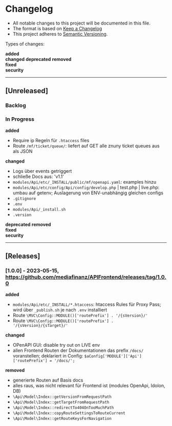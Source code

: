 # Changelog

- All notable changes to this project will be documented in this file.
- The format is based on [Keep a Changelog](https://keepachangelog.com/de/1.0.0/)
- This project adheres to [Semantic Versioning](https://semver.org/spec/v2.0.0.html).

Types of changes:

**added**  
**changed**
**deprecated**
**removed**  
**fixed**  
**security**

---

## [Unreleased]

### Backlog

### In Progress

**added**  

- Require ip Regeln für `.htaccess` files
- Route `/mf/ticket/queue/`: liefert auf GET alle znuny ticket queues aus als JSON

**changed**

- Logs über events getriggert
- schließe Docs aus: 'v1.1'
- `modules/Api/etc/_INSTALL/public/mf/openapi.yaml`: examples hinzu
- `modules/Api/etc/config/Api/config/develop.php` | test.php | live.php: umbau auf getenv; Auslagerung von ENV-unabhängig gleichen configs
- `.gitignore`
- `.env`
- `modules/Api/_install.sh`
- `.version`

**deprecated**
**removed**  
**fixed**  
**security**

---

## [Releases]

### [1.0.0] - 2023-05-15, https://github.com/mediafinanz/APIFrontend/releases/tag/1.0.0

**added**

- `modules/Api/etc/_INSTALL/*.htaccess`: htaccess Rules für Proxy Pass; wird über `_publish.sh` je nach `.env` installiert
- Route `\MVC\Config::MODULE()['routePrefix'] . '/{sVersion}/'`
- Route `\MVC\Config::MODULE()['routePrefix'] . '/{sVersion}/{sTarget}/'`

**changed**

- OPenAPI GUI: disable try out on LIVE env
- allen Frontend Routen der Dokumentationen das prefix `/docs/` voranstellen; deklariert in Config: `$aConfig['MODULE']['Api']['routePrefix'] = '/docs/';`

**removed**

- generierte Routen auf Basis docs
- alles raus, was nicht relevant für Frontend ist (modules OpenApi, Idolon, DB)
- `\Api\Model\Index::getVersionFromRequestPath`
- `\Api\Model\Index::getTargetFromRequestPath`
- `\Api\Model\Index::redirectTo404OnTooMuchPath`
- `\Api\Model\Index::copyRouteSettingsToRouteCurrent`
- `\Api\Model\Index::getRouteKeysForNavigation`
